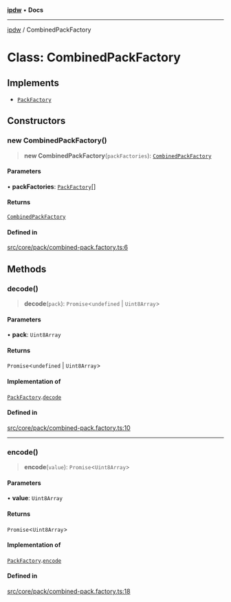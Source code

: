 [**ipdw**](../README.md) • **Docs**

***

[ipdw](../globals.md) / CombinedPackFactory

# Class: CombinedPackFactory

## Implements

- [`PackFactory`](../interfaces/PackFactory.md)

## Constructors

### new CombinedPackFactory()

> **new CombinedPackFactory**(`packFactories`): [`CombinedPackFactory`](CombinedPackFactory.md)

#### Parameters

• **packFactories**: [`PackFactory`](../interfaces/PackFactory.md)[]

#### Returns

[`CombinedPackFactory`](CombinedPackFactory.md)

#### Defined in

[src/core/pack/combined-pack.factory.ts:6](https://github.com/ansi-code/ipdw/blob/ddce49f30075d034810cb5fb58d4bd8d0a9b98e6/src/core/pack/combined-pack.factory.ts#L6)

## Methods

### decode()

> **decode**(`pack`): `Promise`\<`undefined` \| `Uint8Array`\>

#### Parameters

• **pack**: `Uint8Array`

#### Returns

`Promise`\<`undefined` \| `Uint8Array`\>

#### Implementation of

[`PackFactory`](../interfaces/PackFactory.md).[`decode`](../interfaces/PackFactory.md#decode)

#### Defined in

[src/core/pack/combined-pack.factory.ts:10](https://github.com/ansi-code/ipdw/blob/ddce49f30075d034810cb5fb58d4bd8d0a9b98e6/src/core/pack/combined-pack.factory.ts#L10)

***

### encode()

> **encode**(`value`): `Promise`\<`Uint8Array`\>

#### Parameters

• **value**: `Uint8Array`

#### Returns

`Promise`\<`Uint8Array`\>

#### Implementation of

[`PackFactory`](../interfaces/PackFactory.md).[`encode`](../interfaces/PackFactory.md#encode)

#### Defined in

[src/core/pack/combined-pack.factory.ts:18](https://github.com/ansi-code/ipdw/blob/ddce49f30075d034810cb5fb58d4bd8d0a9b98e6/src/core/pack/combined-pack.factory.ts#L18)
